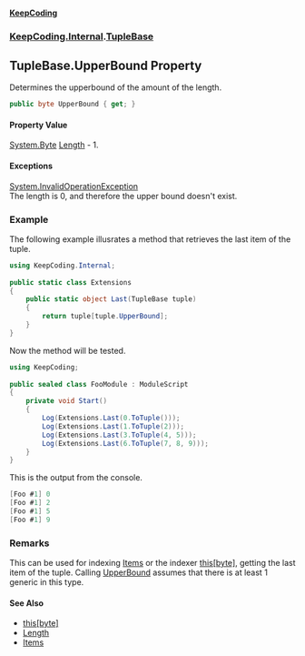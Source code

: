 #### [KeepCoding](index.md 'index')
### [KeepCoding.Internal](KeepCoding.Internal.md 'KeepCoding.Internal').[TupleBase](TupleBase.md 'KeepCoding.Internal.TupleBase')
## TupleBase.UpperBound Property
Determines the upperbound of the amount of the length.  
```csharp
public byte UpperBound { get; }
```
#### Property Value
[System.Byte](https://docs.microsoft.com/en-us/dotnet/api/System.Byte 'System.Byte')
[Length](TupleBase.Length.md 'KeepCoding.Internal.TupleBase.Length') - 1.  
            
#### Exceptions
[System.InvalidOperationException](https://docs.microsoft.com/en-us/dotnet/api/System.InvalidOperationException 'System.InvalidOperationException')  
The length is 0, and therefore the upper bound doesn't exist.
### Example
The following example illusrates a method that retrieves the last item of the tuple.  
```csharp
using KeepCoding.Internal;  
  
public static class Extensions  
{  
    public static object Last(TupleBase tuple)  
    {  
        return tuple[tuple.UpperBound];  
    }  
}  
```
  
Now the method will be tested.  
```csharp
using KeepCoding;  
  
public sealed class FooModule : ModuleScript  
{  
    private void Start()  
    {  
        Log(Extensions.Last(0.ToTuple()));  
        Log(Extensions.Last(1.ToTuple(2)));  
        Log(Extensions.Last(3.ToTuple(4, 5)));  
        Log(Extensions.Last(6.ToTuple(7, 8, 9)));  
    }  
}  
```
  
This is the output from the console.  
```csharp
[Foo #1] 0  
[Foo #1] 2  
[Foo #1] 5  
[Foo #1] 9  
```
### Remarks
This can be used for indexing [Items](TupleBase.Items.md 'KeepCoding.Internal.TupleBase.Items') or the indexer [this[byte]](TupleBase.Item.xD9oSgxwMFO7sQCYiZEn.g.md 'KeepCoding.Internal.TupleBase.this[byte]'), getting the last item of the tuple. Calling [UpperBound](TupleBase.UpperBound.md 'KeepCoding.Internal.TupleBase.UpperBound') assumes that there is at least 1 generic in this type.  
#### See Also
- [this[byte]](TupleBase.Item.xD9oSgxwMFO7sQCYiZEn.g.md 'KeepCoding.Internal.TupleBase.this[byte]')
- [Length](TupleBase.Length.md 'KeepCoding.Internal.TupleBase.Length')
- [Items](TupleBase.Items.md 'KeepCoding.Internal.TupleBase.Items')
